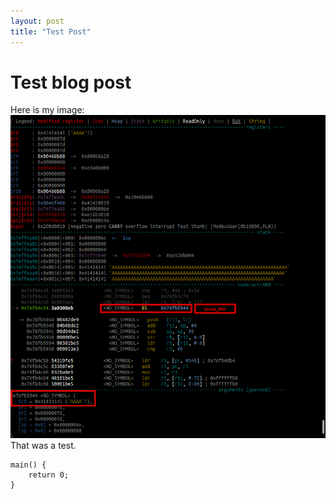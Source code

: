```yaml
---
layout: post
title: "Test Post"
---
```


# Test blog post

Here is my image:
![My Test Images](/img/2025-01-30/testimg.png)
That was a test.

```
main() {
    return 0;
}
```
